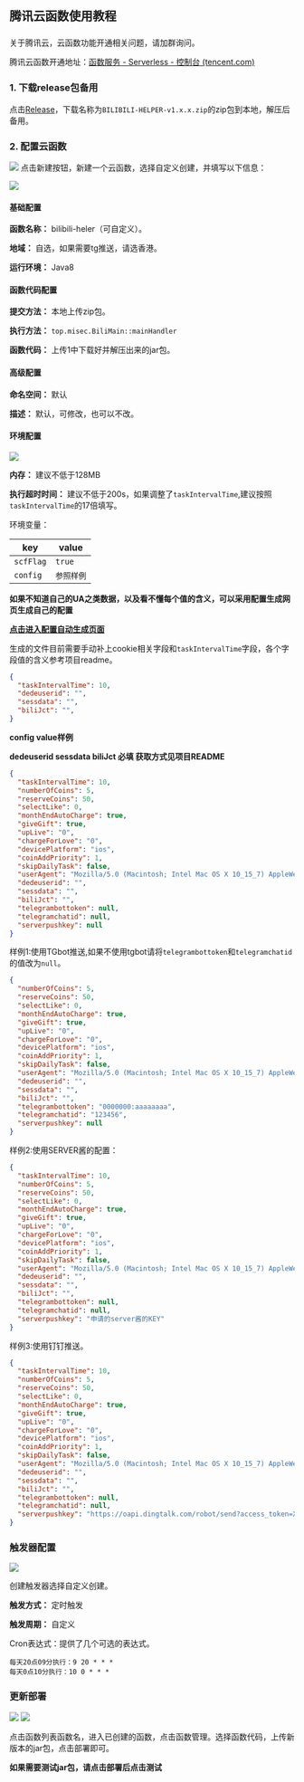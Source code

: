 ## 腾讯云函数使用教程

###
关于腾讯云，云函数功能开通相关问题，请加群询问。

腾讯云函数开通地址：[函数服务 - Serverless - 控制台 (tencent.com)](https://console.cloud.tencent.com/scf/list?rid=4&ns=default)

### 1. 下载release包备用

点击[Release](https://github.com/JunzhouLiu/BILIBILI-HELPER-PRE/releases/)，下载名称为`BILIBILI-HELPER-v1.x.x.zip`的zip包到本地，解压后备用。

### 2. 配置云函数

![](IMG/scf/0.png)
点击新建按钮，新建一个云函数，选择自定义创建，并填写以下信息：


![](IMG/scf/1.png)
#### 基础配置
**函数名称：** bilibili-heler（可自定义）。 

**地域：** 自选，如果需要tg推送，请选香港。 
 
**运行环境：** Java8 

#### 函数代码配置

**提交方法：** 本地上传zip包。

**执行方法：** `top.misec.BiliMain::mainHandler`

**函数代码：** 上传1中下载好并解压出来的jar包。

#### 高级配置

**命名空间：** 默认

**描述：** 默认，可修改，也可以不改。

#### 环境配置

![](IMG/scf/2.png)

**内存：** 建议不低于128MB

**执行超时时间：** 建议不低于200s，如果调整了`taskIntervalTime`,建议按照`taskIntervalTime`的17倍填写。

环境变量：

|  key   | value  |
|  ----  | ----  |
| `scfFlag`  |`true` |
| `config`  | `参照样例` |

**如果不知道自己的UA之类数据，以及看不懂每个值的含义，可以采用配置生成网页生成自己的配置**

**[点击进入配置自动生成页面](https://utils.misec.top/index)**

生成的文件目前需要手动补上cookie相关字段和`taskIntervalTime`字段，各个字段值的含义参考项目readme。

```json
{
  "taskIntervalTime": 10,
  "dedeuserid": "",
  "sessdata": "",
  "biliJct": "", 
}
```

**config value样例**

**dedeuserid sessdata biliJct 必填 获取方式见项目README**

```json
{
  "taskIntervalTime": 10,
  "numberOfCoins": 5,
  "reserveCoins": 50,
  "selectLike": 0,
  "monthEndAutoCharge": true,
  "giveGift": true,
  "upLive": "0",
  "chargeForLove": "0",
  "devicePlatform": "ios",
  "coinAddPriority": 1,
  "skipDailyTask": false,
  "userAgent": "Mozilla/5.0 (Macintosh; Intel Mac OS X 10_15_7) AppleWebKit/605.1.15 (KHTML, like Gecko) Version/14.0 Safari/605.1.15",
  "dedeuserid": "",
  "sessdata": "",
  "biliJct": "",
  "telegrambottoken": null,
  "telegramchatid": null,
  "serverpushkey": null
}
```

样例1:使用TGbot推送,如果不使用tgbot请将`telegrambottoken`和`telegramchatid`的值改为`null`。

```json
{
  "numberOfCoins": 5,
  "reserveCoins": 50,
  "selectLike": 0,
  "monthEndAutoCharge": true,
  "giveGift": true,
  "upLive": "0",
  "chargeForLove": "0",
  "devicePlatform": "ios",
  "coinAddPriority": 1,
  "skipDailyTask": false,
  "userAgent": "Mozilla/5.0 (Macintosh; Intel Mac OS X 10_15_7) AppleWebKit/605.1.15 (KHTML, like Gecko) Version/14.0 Safari/605.1.15",
  "dedeuserid": "",
  "sessdata": "",
  "biliJct": "",
  "telegrambottoken": "0000000:aaaaaaaa",
  "telegramchatid": "123456",
  "serverpushkey": null
}
```
样例2:使用SERVER酱的配置：

```json
{
  "taskIntervalTime": 10,
  "numberOfCoins": 5,
  "reserveCoins": 50,
  "selectLike": 0,
  "monthEndAutoCharge": true,
  "giveGift": true,
  "upLive": "0",
  "chargeForLove": "0",
  "devicePlatform": "ios",
  "coinAddPriority": 1,
  "skipDailyTask": false,
  "userAgent": "Mozilla/5.0 (Macintosh; Intel Mac OS X 10_15_7) AppleWebKit/605.1.15 (KHTML, like Gecko) Version/14.0 Safari/605.1.15",
  "dedeuserid": "",
  "sessdata": "",
  "biliJct": "",
  "telegrambottoken": null,
  "telegramchatid": null,
  "serverpushkey": "申请的server酱的KEY"
}
```

样例3:使用钉钉推送。
```json
{
  "taskIntervalTime": 10,
  "numberOfCoins": 5,
  "reserveCoins": 50,
  "selectLike": 0,
  "monthEndAutoCharge": true,
  "giveGift": true,
  "upLive": "0",
  "chargeForLove": "0",
  "devicePlatform": "ios",
  "coinAddPriority": 1,
  "skipDailyTask": false,
  "userAgent": "Mozilla/5.0 (Macintosh; Intel Mac OS X 10_15_7) AppleWebKit/605.1.15 (KHTML, like Gecko) Version/14.0 Safari/605.1.15",
  "dedeuserid": "",
  "sessdata": "",
  "biliJct": "",
  "telegrambottoken": null,
  "telegramchatid": null,
  "serverpushkey": "https://oapi.dingtalk.com/robot/send?access_token=XXX"
}
```

### 触发器配置

![](IMG/scf/3.png)

创建触发器选择自定义创建。

**触发方式：** 定时触发

**触发周期：** 自定义

Cron表达式：提供了几个可选的表达式。

```
每天20点09分执行：9 20 * * *  
每天0点10分执行：10 0 * * *  
```

### 更新部署

![](IMG/scf/4.png)
![](IMG/scf/5.png)

点击函数列表函数名，进入已创建的函数，点击函数管理。选择函数代码，上传新版本的jar包，点击部署即可。

**如果需要测试jar包，请点击部署后点击测试**
